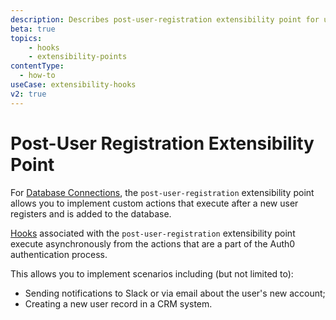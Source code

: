 ```yaml
---
description: Describes post-user-registration extensibility point for use with Hooks
beta: true
topics:
    - hooks
    - extensibility-points   
contentType:
  - how-to
useCase: extensibility-hooks
v2: true
---
```

# Post-User Registration Extensibility Point

For [Database Connections](/connections/database), the `post-user-registration` extensibility point allows you to implement custom actions that execute after a new user registers and is added to the database.

[Hooks](/hooks#work-with-hooks) associated with the `post-user-registration` extensibility point execute asynchronously from the actions that are a part of the Auth0 authentication process.

This allows you to implement scenarios including (but not limited to):

* Sending notifications to Slack or via email about the user's new account;
* Creating a new user record in a CRM system.
